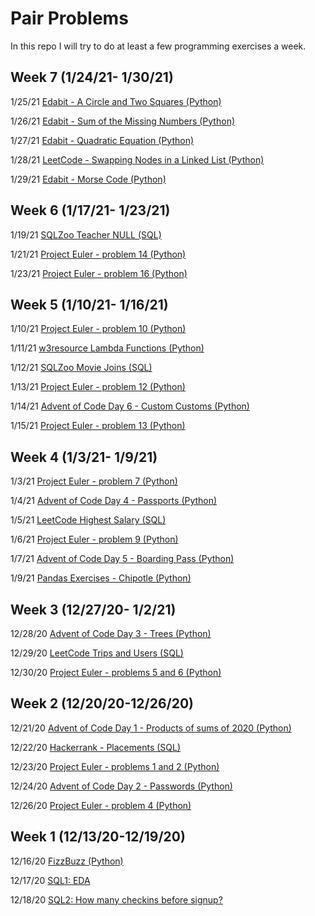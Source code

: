 # Pair Problems

In this repo I will try to do at least a few programming exercises a week.

## Week 7 (1/24/21- 1/30/21)

1/25/21 [Edabit - A Circle and Two Squares (Python)](https://github.com/Neda-Sal/pair_problems/blob/main/Python/edabit_a_circle_and_two_squares.ipynb)

1/26/21 [Edabit - Sum of the Missing Numbers (Python)](https://github.com/Neda-Sal/pair_problems/blob/main/Python/edabit_sum_missing_numbers.ipynb)

1/27/21 [Edabit - Quadratic Equation (Python)](https://github.com/Neda-Sal/pair_problems/blob/main/Python/edabit_quadratic_equation.ipynb)

1/28/21 [LeetCode - Swapping Nodes in a Linked List (Python)](https://github.com/Neda-Sal/pair_problems/blob/main/Python/leetcode_swapping_nodes_linked_list.ipynb)

1/29/21 [Edabit - Morse Code (Python)](https://github.com/Neda-Sal/pair_problems/blob/main/Python/edabit_morse_code.ipynb)



## Week 6 (1/17/21- 1/23/21)

1/19/21 [SQLZoo Teacher NULL (SQL)](https://github.com/Neda-Sal/pair_problems/blob/main/SQL/SQLZoo_teacher_NULL.sql)

1/21/21 [Project Euler - problem 14 (Python)](https://github.com/Neda-Sal/pair_problems/blob/main/Python/project_euler_14.ipynb)

1/23/21 [Project Euler - problem 16 (Python)](https://github.com/Neda-Sal/pair_problems/blob/main/Python/project_euler_16.ipynb)


## Week 5 (1/10/21- 1/16/21)

1/10/21 [Project Euler - problem 10 (Python)](https://github.com/Neda-Sal/pair_problems/blob/main/Python/project_euler_10.ipynb)

1/11/21 [w3resource Lambda Functions (Python)](https://github.com/Neda-Sal/pair_problems/blob/main/Python/w3_lambda_funcs.ipynb)

1/12/21 [SQLZoo Movie Joins (SQL)](https://github.com/Neda-Sal/pair_problems/blob/main/SQL/SQLZoo_movie_joins.sql)

1/13/21 [Project Euler - problem 12 (Python)](https://github.com/Neda-Sal/pair_problems/blob/main/Python/project_euler_12.ipynb)

1/14/21 [Advent of Code Day 6 - Custom Customs (Python)](https://github.com/Neda-Sal/pair_problems/blob/main/Python/advent_of_code_day6.ipynb)

1/15/21 [Project Euler - problem 13 (Python)](https://github.com/Neda-Sal/pair_problems/blob/main/Python/project_euler_13.ipynb)


## Week 4 (1/3/21- 1/9/21)

1/3/21 [Project Euler - problem 7 (Python)](https://github.com/Neda-Sal/pair_problems/blob/main/Python/project_euler_7.ipynb)

1/4/21 [Advent of Code Day 4 - Passports (Python)](https://github.com/Neda-Sal/pair_problems/blob/main/Python/advent_of_code_day4.ipynb)

1/5/21 [LeetCode Highest Salary (SQL)](https://github.com/Neda-Sal/pair_problems/blob/main/SQL/leetcode_highest_salary.sql)

1/6/21 [Project Euler - problem 9 (Python)](https://github.com/Neda-Sal/pair_problems/blob/main/Python/project_euler_9.ipynb)

1/7/21 [Advent of Code Day 5 - Boarding Pass (Python)](https://github.com/Neda-Sal/pair_problems/blob/main/Python/advent_of_code_day5.ipynb)

1/9/21 [Pandas Exercises - Chipotle (Python)](https://github.com/Neda-Sal/pair_problems/blob/main/pandas_exercises/chipotle.ipynb)



## Week 3 (12/27/20- 1/2/21)

12/28/20 [Advent of Code Day 3 - Trees (Python)](https://github.com/Neda-Sal/pair_problems/blob/main/Python/advent_of_code_day3.ipynb)

12/29/20 [LeetCode Trips and Users (SQL)](https://github.com/Neda-Sal/pair_problems/blob/main/SQL/leetcode_trips_and_users_sql.sql)

12/30/20 [Project Euler - problems 5 and 6 (Python)](https://github.com/Neda-Sal/pair_problems/blob/main/Python/project_euler_5-6.ipynb)


## Week 2 (12/20/20-12/26/20)

12/21/20 [Advent of Code Day 1 - Products of sums of 2020 (Python)](https://github.com/Neda-Sal/pair_problems/blob/main/Python/advent_of_code_day1.ipynb)

12/22/20 [Hackerrank - Placements (SQL)](https://github.com/Neda-Sal/pair_problems/blob/main/SQL/Placements_hackerrank.sql)

12/23/20 [Project Euler - problems 1 and 2 (Python)](https://github.com/Neda-Sal/pair_problems/blob/main/Python/project_euler_1-2.ipynb)

12/24/20 [Advent of Code Day 2 - Passwords (Python)](https://github.com/Neda-Sal/pair_problems/blob/main/Python/advent_of_code_day2.ipynb)

12/26/20 [Project Euler - problem 4 (Python)](https://github.com/Neda-Sal/pair_problems/blob/main/Python/project_euler_4.ipynb)

## Week 1 (12/13/20-12/19/20)

12/16/20 [FizzBuzz (Python)](https://github.com/Neda-Sal/pair_problems/blob/main/Python/FizzBuzz.ipynb)

12/17/20 [SQL1: EDA](https://github.com/Neda-Sal/pair_problems/blob/main/SQL/Mode_SQL1.sql)

12/18/20 [SQL2: How many checkins before signup?](https://github.com/Neda-Sal/pair_problems/blob/main/SQL/Mode_SQL2.sql)